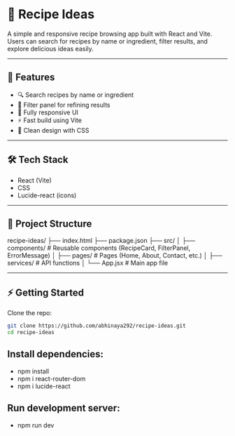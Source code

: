 # 🍲 Recipe Ideas

A simple and responsive recipe browsing app built with React and Vite.  
Users can search for recipes by name or ingredient, filter results, and explore delicious ideas easily.

---

## 🚀 Features

- 🔍 Search recipes by name or ingredient
- 🧾 Filter panel for refining results
- 📱 Fully responsive UI
- ⚡ Fast build using Vite
- 🎨 Clean design with CSS

---

## 🛠 Tech Stack

- React (Vite)
- CSS
- Lucide-react (icons)

---

## 📂 Project Structure

recipe-ideas/
├── index.html
├── package.json
├── src/
│ ├── components/ # Reusable components (RecipeCard, FilterPanel, ErrorMessage)
│ ├── pages/ # Pages (Home, About, Contact, etc.)
│ ├── services/ # API functions
│ └── App.jsx # Main app file

---

## ⚡ Getting Started

Clone the repo:

```bash
git clone https://github.com/abhinaya292/recipe-ideas.git
cd recipe-ideas


```
## Install dependencies:
- npm install
- npm i react-router-dom
- npm i lucide-react


## Run development server:
- npm run dev
